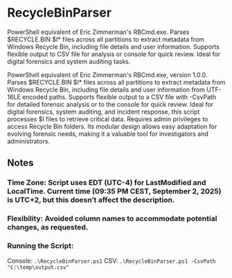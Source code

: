 # RecycleBinParser
PowerShell equivalent of Eric Zimmerman's RBCmd.exe. Parses $RECYCLE.BIN $I* files across all partitions to extract metadata from Windows Recycle Bin, including file details and user information. Supports flexible output to CSV file for analysis or console for quick review. Ideal for digital forensics and system auditing tasks.

PowerShell equivalent of Eric Zimmerman's RBCmd.exe, version 1.0.0. Parses $RECYCLE.BIN $I* files across all partitions to extract metadata from Windows Recycle Bin, including file details and user information from UTF-16LE encoded paths. Supports flexible output to a CSV file with -CsvPath for detailed forensic analysis or to the console for quick review. Ideal for digital forensics, system auditing, and incident response, this script processes $I files to retrieve critical data. Requires admin privileges to access Recycle Bin folders. Its modular design allows easy adaptation for evolving forensic needs, making it a valuable tool for investigators and administrators.

## Notes

### Time Zone: Script uses EDT (UTC-4) for LastModified and LocalTime. Current time (09:35 PM CEST, September 2, 2025) is UTC+2, but this doesn’t affect the description.
### Flexibility: Avoided column names to accommodate potential changes, as requested.
### Running the Script:

  Console: `.\RecycleBinParser.ps1`
  CSV: `.\RecycleBinParser.ps1 -CsvPath "C:\temp\output.csv"`
